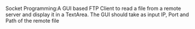 Socket Programming:A GUI based FTP Client to read a file from a remote server and display it in a TextArea. The GUI should take as input IP, Port and Path of the remote file
